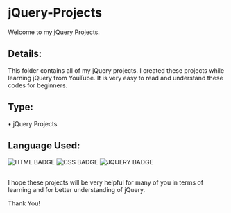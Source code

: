 # jQuery-Projects
Welcome to my jQuery Projects.

## Details:
This folder contains all of my jQuery projects. I created these projects while learning jQuery from YouTube. It is very easy to read and understand these codes for beginners.

## Type:
• jQuery Projects

## Language Used:
![HTML BADGE](https://img.shields.io/badge/HTML5-E34F26?style=for-the-badge&logo=html5&logoColor=white)
![CSS BADGE](https://img.shields.io/badge/CSS3-1572B6?style=for-the-badge&logo=css3&logoColor=white)
![JQUERY BADGE](https://img.shields.io/badge/jQuery-0769AD?style=for-the-badge&logo=jquery&logoColor=white)

##
I hope these projects will be very helpful for many of you in terms of learning and for better understanding of jQuery.

Thank You!
